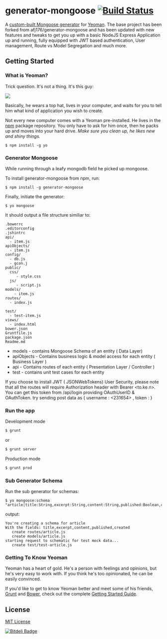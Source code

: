 # generator-mongoose [![Build Status](https://api.travis-ci.org/vikz91/generator-mongoose.png)](https://travis-ci.org/vikz91/generator-mongoose)

A [custom-built Mongoose generator](http://www.debabhishek.com/rapid-nodejs-rest-server-generator/) for [Yeoman](http://yeoman.io). The base project has been forked from  afj176/generator-mongoose and has been updated with new features and tweaks to get you up with a basic NodeJS Express Application up and running, fully equipped with JWT based authentication, User management, Route vs Model Segregation and much more.

## Getting Started

### What is Yeoman?

Trick question. It's not a thing. It's this guy:

![](http://i.imgur.com/KvLOBSb.jpg)

Basically, he wears a top hat, lives in your computer, and waits for you to tell him what kind of application you wish to create.

Not every new computer comes with a Yeoman pre-installed. He lives in the [npm](https://npmjs.org) package repository. You only have to ask for him once, then he packs up and moves into your hard drive. *Make sure you clean up, he likes new and shiny things.*

```
$ npm install -g yo
```

### Generator Mongoose

While running through a leafy mongodb field he picked up mongoose.

To install generator-mongoose from npm, run:

```
$ npm install -g generator-mongoose
```

Finally, initiate the generator:

```
$ yo mongoose
```
It should output a file structure similiar to:

    .bowerrc
    .editorconfig
    .jshintrc
    api/
      - item.js
    apiObjects/
      - item.js
    config/
      - db.js
      - gcon.j
    public/
      css/  
         - style.css
      js/  
         - script.js
    models/
        - item.js
    routes/
      - index.js
      
    test/
      - test-item.js
    views/
      - index.html
    bower.json
    Gruntfile.js
    package.json
    Readme.md


- models - contains Mongoose Schema of an entity ( Data Layer)
- apiObjects - Contains business logic &amp; model access for each entity ( Business Layer )
- api - Contains routes of each entity ( Presentation Layer / Controller )
- test - contains unit test cases for each entity


If you choose to install JWT ( JSONWebTokens) User Security, please note that all the routes will require Authorization header with Bearer <to.ke.n>. You can get this token from /api/login providing OAuthUserID & OAuthToken.  try sending post data as { username : <231654> , token : <longtoken> }


### Run the app 

Development mode
```bash
$ grunt 
```
or

```bash
$ grunt server 
```

Production mode
```bash
$ grunt prod 
```



### Sub Generator Schema

Run the sub generator for schemas:

```
$ yo mongoose:schema "article|title:String,excerpt:String,content:String,published:Boolean,created:Date"
```

output:

    You're creating a schema for article
    With the fields: title,excerpt,content,published,created
       create routes/article.js
       create models/article.js
    starting request to schematic for test mock data...
       create test/test-article.js


### Getting To Know Yeoman

Yeoman has a heart of gold. He's a person with feelings and opinions, but he's very easy to work with. If you think he's too opinionated, he can be easily convinced.

If you'd like to get to know Yeoman better and meet some of his friends, [Grunt](http://gruntjs.com) and [Bower](http://bower.io), check out the complete [Getting Started Guide](https://github.com/yeoman/yeoman/wiki/Getting-Started).


## License

[MIT License](http://en.wikipedia.org/wiki/MIT_License)


[![Bitdeli Badge](https://d2weczhvl823v0.cloudfront.net/afj176/generator-mongoose/trend.png)](https://bitdeli.com/free "Bitdeli Badge")
